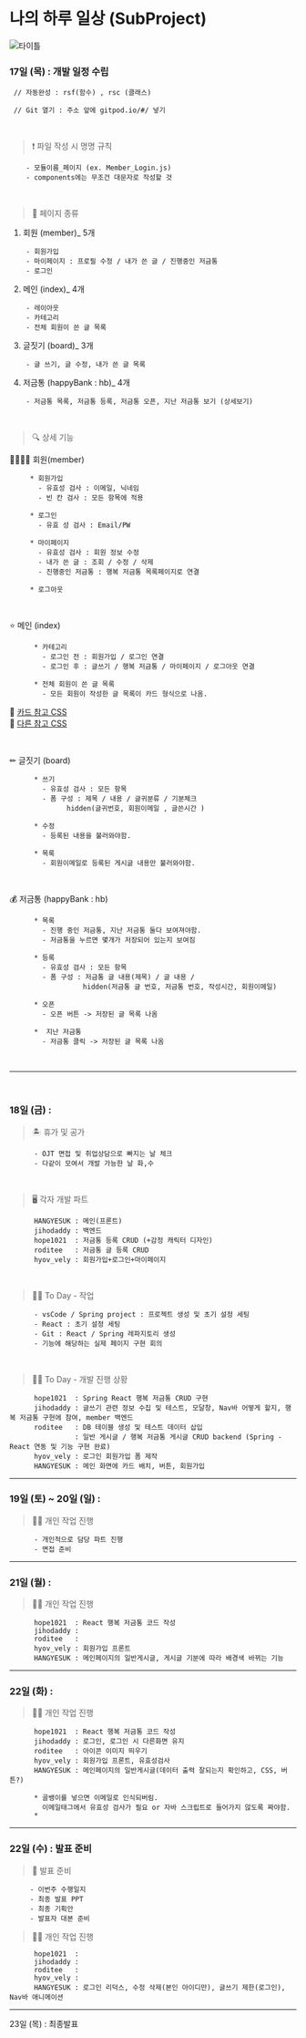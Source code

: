 # 나의 하루 일상 (SubProject)

![타이틀](https://user-images.githubusercontent.com/54533283/159070953-823e8291-63fa-44f0-86be-9965a61e2cbf.png)

### 17일 (목) : 개발 일정 수립

` // 자동완성 : rsf(함수) , rsc (클래스)`

` // Git 열기 : 주소 앞에 gitpod.io/#/ 넣기`

<br>

> ❗ 파일 작성 시 명명 규칙

```
    - 모듈이름_페이지 (ex. Member_Login.js)
    - components에는 무조건 대문자로 작성할 것
```

<br>

> 📄 페이지 종류

1. 회원 (member)\_ 5개

```
    - 회원가입
    - 마이페이지 : 프로필 수정 / 내가 쓴 글 / 진행중인 저금통
    - 로그인
```

2. 메인 (index)\_ 4개

```
    - 레이아웃
    - 카테고리
    - 전체 회원이 쓴 글 목록
```

3. 글짓기 (board)\_ 3개

```
    - 글 쓰기, 글 수정, 내가 쓴 글 목록
```

4. 저금통 (happyBank : hb)\_ 4개

```
    - 저금통 목록, 저금통 등록, 저금통 오픈, 지난 저금통 보기 (상세보기)
```

<br>

> 🔍 상세 기능

👨‍👩‍👧‍👦 회원(member)

```
     * 회원가입
       - 유효성 검사 : 이메일, 닉네임
       - 빈 칸 검사 : 모든 항목에 적용

     * 로그인
       - 유효 성 검사 : Email/PW

     * 마이페이지
       - 유효성 검사 : 회원 정보 수정
       - 내가 쓴 글 : 조회 / 수정 / 삭제
       - 진행중인 저금통 : 행복 저금통 목록페이지로 연결

     * 로그아웃
```

<br>

⭐ 메인 (index)

```
      * 카테고리
        - 로그인 전 : 회원가입 / 로그인 연결
        - 로그인 후 : 글쓰기 / 행복 저금통 / 마이페이지 / 로그아웃 연결

      * 전체 회원이 쓴 글 목록
        - 모든 회원이 작성한 글 목록이 카드 형식으로 나옴.
```

🖤 [카드 참고 CSS](https://codepen.io/szpakoli/pen/xbJjdR) <br>
🖤 [다른 참고 CSS](https://www.creativosonline.org/ko/31-%EA%B0%9C%EC%9D%98-%EB%AC%B4%EB%A3%8C-%EC%B9%B4%EB%93%9C-HTML-CSS-%EB%B8%94%EB%A1%9C%EA%B7%B8-%EC%A0%84%EC%9E%90-%EC%83%81%EA%B1%B0%EB%9E%98-%EB%8D%94%EB%B3%B4%EA%B8%B0.html)<br>

<br>

✏ 글짓기 (board)

```
      * 쓰기
        - 유효성 검사 : 모든 항목
        - 폼 구성 : 제목 / 내용 / 글귀분류 / 기분체크
              hidden(글귀번호, 회원이메일 , 글쓴시간 )

      * 수정
        - 등록된 내용을 불러와야함.

      * 목록
        - 회원이메일로 등록된 게시글 내용만 불러와야함.
```

<br>

💰 저금통 (happyBank : hb)

```
      * 목록
        - 진행 중인 저금통, 지난 저금통 둘다 보여져야함.
        - 저금통을 누르면 몇개가 저장되어 있는지 보여짐

      * 등록
        - 유효성 검사 : 모든 항목
        - 폼 구성 : 저금통 글 내용(제목) / 글 내용 /
                  hidden(저금통 글 번호, 저금통 번호, 작성시간, 회원이메일)

      * 오픈
        - 오픈 버튼 -> 저장된 글 목록 나옴

      *  지난 저금통
        - 저금통 클릭 -> 저장된 글 목록 나옴
```

<br>

---

<br>

### 18일 (금) :

> 🏝 휴가 및 공가

```
      - OJT 면접 및 취업상담으로 빠지는 날 체크
      - 다같이 모여서 개발 가능한 날 화,수
```

<br>

> 🖥 각자 개발 파트

```
      HANGYESUK : 메인(프론트)
      jihodaddy : 백엔드
      hope1021  : 저금통 등록 CRUD (+감정 캐릭터 디자인)
      roditee   : 저금통 글 등록 CRUD
      hyov_vely : 회원가입+로그인+마이페이지
```

<br>

> 👩‍💻 To Day - 작업

```
      - vsCode / Spring project : 프로젝트 생성 및 초기 설정 세팅
      - React : 초기 설정 세팅
      - Git : React / Spring 레파지토리 생성
      - 기능에 해당하는 실제 페이지 구현 회의
```

<br>

> 👨‍💻 To Day - 개발 진행 상황

```
      hope1021  : Spring React 행복 저금통 CRUD 구현
      jihodaddy : 글쓰기 관련 정보 수집 및 테스트, 모달창, Nav바 어떻게 할지, 행복 저금통 구현에 참여, member 백엔드
      roditee   : DB 테이블 생성 및 테스트 데이터 삽입
                : 일반 게시글 / 행복 저금통 게시글 CRUD backend (Spring - React 연동 및 기능 구현 완료)
      hyov_vely : 로그인 회원가입 폼 제작
      HANGYESUK : 메인 화면에 카드 배치, 버튼, 회원가입
```

<hr>

### 19일 (토) ~ 20일 (일) :

> 👨‍💻 개인 작업 진행

```
      - 개인적으로 담당 파트 진행
      - 면접 준비
```

<hr>

### 21일 (월) :

> 👨‍💻 개인 작업 진행

```
      hope1021  : React 행복 저금통 코드 작성
      jihodaddy :
      roditee   :
      hyov_vely : 회원가입 프론트
      HANGYESUK : 메인페이지의 일반게시글, 게시글 기분에 따라 배경색 바뀌는 기능
```

<hr>

### 22일 (화) :

> 👨‍💻 개인 작업 진행

```
      hope1021  : React 행복 저금통 코드 작성
      jihodaddy : 로그인, 로그인 시 다른화면 유지
      roditee   : 아이콘 이미지 띄우기
      hyov_vely : 회원가입 프론트, 유효성검사
      HANGYESUK : 메인페이지의 일반게시글(데이터 출력 잘되는지 확인하고, CSS, 버튼?)

      * 골뱅이를 넣으면 이메일로 인식되버림.
        이메일태그에서 유효성 검사가 필요 or 자바 스크립트로 들어가지 않도록 짜야함.
      *
```

<hr>

### 22일 (수) : 발표 준비

> 📁 발표 준비

```
     - 이번주 수행일지
     - 최종 발표 PPT
     - 최종 기획안
     - 발표자 대본 준비
```

> 👨‍💻 개인 작업 진행

```
      hope1021  :
      jihodaddy :
      roditee   :
      hyov_vely :
      HANGYESUK : 로그인 리덕스, 수정 삭제(본인 아이디만), 글쓰기 제한(로그인), Nav바 애니메이션

```

<hr>

23일 (목) : 최종발표
